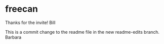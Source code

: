 # freecan
Thanks for the invite!
Bill

This is a commit change to the readme file in the new readme-edits branch.
Barbara
